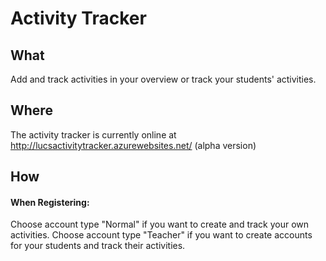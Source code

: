 # Activity Tracker
## What
Add and track activities in your overview or track your students' activities.

## Where
The activity tracker is currently online at http://lucsactivitytracker.azurewebsites.net/ (alpha version)

## How
#### When Registering:
Choose account type "Normal" if you want to create and track your own activities. 
Choose account type "Teacher" if you want to create accounts for your students and track their activities.
